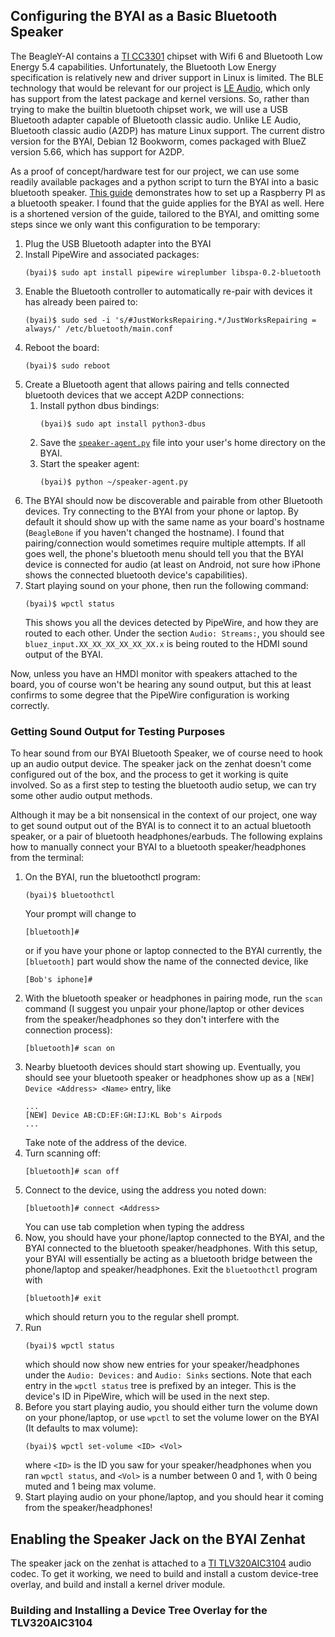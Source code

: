 ## Configuring the BYAI as a Basic Bluetooth Speaker
The BeagleY-AI contains a [TI CC3301](https://www.ti.com/product/CC3301) chipset with Wifi 6 and Bluetooth Low Energy 5.4 capabilities. Unfortunately, the Bluetooth Low Energy specification is relatively new and driver support in Linux is limited. The BLE technology that would be relevant for our project is [LE Audio](https://www.bluetooth.com/learn-about-bluetooth/feature-enhancements/le-audio/), which only has support from the latest package and kernel versions. So, rather than trying to make the builtin bluetooth chipset work, we will use a USB Bluetooth adapter capable of Bluetooth classic audio. Unlike LE Audio, Bluetooth classic audio (A2DP) has mature Linux support. The current distro version for the BYAI, Debian 12 Bookworm, comes packaged with BlueZ version 5.66, which has support for A2DP.

As a proof of concept/hardware test for our project, we can use some readily available packages and a python script to turn the BYAI into a basic bluetooth speaker. [This guide](https://github.com/fdanis-oss/pw_wp_bluetooth_rpi_speaker) demonstrates how to set up a Raspberry PI as a bluetooth speaker. I found that the guide applies for the BYAI as well. Here is a shortened version of the guide, tailored to the BYAI, and omitting some steps since we only want this configuration to be temporary:

1. Plug the USB Bluetooth adapter into the BYAI
2. Install PipeWire and associated packages:
   ```
   (byai)$ sudo apt install pipewire wireplumber libspa-0.2-bluetooth
   ```
3. Enable the Bluetooth controller to automatically re-pair with devices it has already been paired to:
   ```
   (byai)$ sudo sed -i 's/#JustWorksRepairing.*/JustWorksRepairing = always/' /etc/bluetooth/main.conf
   ```
4. Reboot the board:
   ```
   (byai)$ sudo reboot
   ```
5. Create a Bluetooth agent that allows pairing and tells connected bluetooth devices that we accept A2DP connections:
   1. Install python dbus bindings:
      ```
      (byai)$ sudo apt install python3-dbus
      ```
   2. Save the [`speaker-agent.py`](setup/speaker-agent.py) file into your user's home directory on the BYAI.
   3. Start the speaker agent:
      ```
      (byai)$ python ~/speaker-agent.py
      ```
6. The BYAI should now be discoverable and pairable from other Bluetooth devices. Try connecting to the BYAI from your phone or laptop. By default it should show up with the same name as your board's hostname (`BeagleBone` if you haven't changed the hostname). I found that pairing/connection would sometimes require multiple attempts. If all goes well, the phone's bluetooth menu should tell you that the BYAI device is connected for audio (at least on Android, not sure how iPhone shows the connected bluetooth device's capabilities).
7. Start playing sound on your phone, then run the following command:
   ```
   (byai)$ wpctl status
   ```
   This shows you all the devices detected by PipeWire, and how they are routed to each other. Under the section `Audio: Streams:`, you should see `bluez_input.XX_XX_XX_XX_XX_XX.x` is being routed to the HDMI sound output of the BYAI. 

Now, unless you have an HMDI monitor with speakers attached to the board, you of course won't be hearing any sound output, but this at least confirms to some degree that the PipeWire configuration is working correctly.

### Getting Sound Output for Testing Purposes
To hear sound from our BYAI Bluetooth Speaker, we of course need to hook up an audio output device. The speaker jack on the zenhat doesn't come configured out of the box, and the process to get it working is quite involved. So as a first step to testing the bluetooth audio setup, we can try some other audio output methods.

Although it may be a bit nonsensical in the context of our project, one way to get sound output out of the BYAI is to connect it to an actual bluetooth speaker, or a pair of bluetooth headphones/earbuds. The following explains how to manually connect your BYAI to a bluetooth speaker/headphones from the terminal:
1. On the BYAI, run the bluetoothctl program:
   ```
   (byai)$ bluetoothctl
   ```
   Your prompt will change to
   ```
   [bluetooth]#
   ```
   or if you have your phone or laptop connected to the BYAI currently, the `[bluetooth]` part would show the name of the connected device, like
   ```
   [Bob's iphone]#
   ```
2. With the bluetooth speaker or headphones in pairing mode, run the `scan` command (I suggest you unpair your phone/laptop or other devices from the speaker/headphones so they don't interfere with the connection process):
   ```
   [bluetooth]# scan on
   ```
3. Nearby bluetooth devices should start showing up. Eventually, you should see your bluetooth speaker or headphones show up as a `[NEW] Device <Address> <Name>` entry, like
   ```
   ...
   [NEW] Device AB:CD:EF:GH:IJ:KL Bob's Airpods
   ...
   ```
   Take note of the address of the device.
4. Turn scanning off:
   ```
   [bluetooth]# scan off
   ```
5. Connect to the device, using the address you noted down:
   ```
   [bluetooth]# connect <Address>
   ```
   You can use tab completion when typing the address
6. Now, you should have your phone/laptop connected to the BYAI, and the BYAI connected to the bluetooth speaker/headphones. With this setup, your BYAI will essentially be acting as a bluetooth bridge between the phone/laptop and speaker/headphones. Exit the `bluetoothctl` program with
   ```
   [bluetooth]# exit
   ```
   which should return you to the regular shell prompt.
7. Run
   ```
   (byai)$ wpctl status
   ```
   which should now show new entries for your speaker/headphones under the `Audio: Devices:` and `Audio: Sinks` sections. Note that each entry in the `wpctl status` tree is prefixed by an integer. This is the device's ID in PipeWire, which will be used in the next step.
8. Before you start playing audio, you should either turn the volume down on your phone/laptop, or use `wpctl` to set the volume lower on the BYAI (It defaults to max volume):
   ```
   (byai)$ wpctl set-volume <ID> <Vol>
   ```
   where `<ID>` is the ID you saw for your speaker/headphones when you ran `wpctl status`, and `<Vol>` is a number between 0 and 1, with 0 being muted and 1 being max volume.
9. Start playing audio on your phone/laptop, and you should hear it coming from the speaker/headphones!

## Enabling the Speaker Jack on the BYAI Zenhat
The speaker jack on the zenhat is attached to a [TI TLV320AIC3104](https://www.ti.com/product/TLV320AIC3104/part-details/TLV320AIC3104IRHBR) audio codec. To get it working, we need to build and install a custom device-tree overlay, and build and install a kernel driver module.

### Building and Installing a Device Tree Overlay for the TLV320AIC3104
